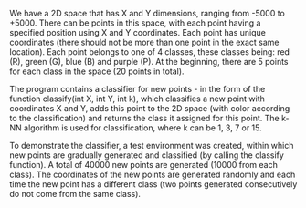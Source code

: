 We have a 2D space that has X and Y dimensions, ranging from -5000 to +5000. There can be points in this space, with each point having a specified position using X and Y coordinates. Each point has unique coordinates (there should not be more than one point in the exact same location). Each point belongs to one of 4 classes, these classes being: red (R), green (G), blue (B) and purple (P). At the beginning, there are 5 points for each class in the space (20 points in total).

The program contains a classifier for new points - in the form of the function classify(int X, int Y, int k), which classifies a new point with coordinates X and Y, adds this point to the 2D space (with color according to the classification) and returns the class it assigned for this point. The k-NN algorithm is used for classification, where k can be 1, 3, 7 or 15.

To demonstrate the classifier, a test environment was created, within which new points are gradually generated and classified (by calling the classify function). A total of 40000 new points are generated (10000 from each class). The coordinates of the new points are generated randomly and each time the new point has a different class (two points generated consecutively do not come from the same class).
